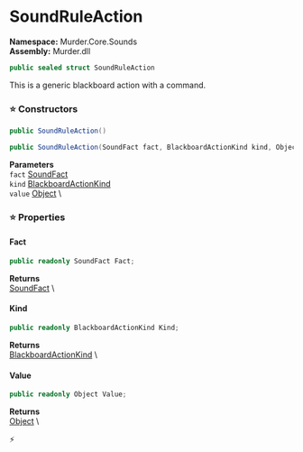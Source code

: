 # SoundRuleAction

**Namespace:** Murder.Core.Sounds \
**Assembly:** Murder.dll

```csharp
public sealed struct SoundRuleAction
```

This is a generic blackboard action with a command.

### ⭐ Constructors
```csharp
public SoundRuleAction()
```

```csharp
public SoundRuleAction(SoundFact fact, BlackboardActionKind kind, Object value)
```

**Parameters** \
`fact` [SoundFact](../..//Murder/Core/Sounds/SoundFact.html) \
`kind` [BlackboardActionKind](../..//Murder/Core/Dialogs/BlackboardActionKind.html) \
`value` [Object](https://learn.microsoft.com/en-us/dotnet/api/System.Object?view=net-7.0) \

### ⭐ Properties
#### Fact
```csharp
public readonly SoundFact Fact;
```

**Returns** \
[SoundFact](../..//Murder/Core/Sounds/SoundFact.html) \
#### Kind
```csharp
public readonly BlackboardActionKind Kind;
```

**Returns** \
[BlackboardActionKind](../..//Murder/Core/Dialogs/BlackboardActionKind.html) \
#### Value
```csharp
public readonly Object Value;
```

**Returns** \
[Object](https://learn.microsoft.com/en-us/dotnet/api/System.Object?view=net-7.0) \


⚡